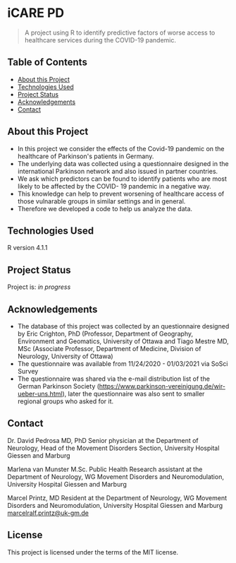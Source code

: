 # iCARE PD
> A project using R to identify predictive factors of worse access to healthcare services during the COVID-19 pandemic.

## Table of Contents
* [About this Project](#about-this-project)
* [Technologies Used](#technologies-used)
* [Project Status](#project-status)
* [Acknowledgements](#acknowledgements)
* [Contact](#contact)

## About this Project
- In this project we consider the effects of the Covid-19 pandemic on the healthcare of Parkinson's patients in Germany.
- The underlying data was collected using a questionnaire designed in the international Parkinson network and also issued in partner countries.
- We ask which predictors can be found to identify patients who are most likely to be affected by the COVID- 19 pandemic in a negative way.
- This knowledge can help to prevent worsening of healthcare access of those vulnarable groups in similar settings and in general.
- Therefore we developed a code to help us analyze the data.

## Technologies Used
R version 4.1.1 

## Project Status
Project is: _in progress_ 

## Acknowledgements
- The database of this project was collected by an questionnaire designed by Eric Crighton, PhD (Professor, Department of Geography, Environment and Geomatics, University of Ottawa and Tiago Mestre MD, MSc (Associate Professor, Department of Medicine, Division of Neurology, University of Ottawa)
- The questionnaire was available from 11/24/2020 - 01/03/2021 via SoSci Survey
- The questionnaire was shared via the e-mail distribution list of the German Parkinson Society (https://www.parkinson-vereinigung.de/wir-ueber-uns.html), later the questionnaire was also sent to smaller regional groups who asked for it.

## Contact
Dr. David Pedrosa MD, PhD
Senior physician at the Department of Neurology,
Head of the Movement Disorders Section, University Hospital Giessen and Marburg 

Marlena van Munster M.Sc. Public Health
Research assistant at the Department of Neurology, 
WG Movement Disorders and Neuromodulation, University Hospital Giessen and Marburg

Marcel Printz, MD 
Resident at the Department of Neurology, 
WG Movement Disorders and Neuromodulation, University Hospital Giessen and Marburg
marcelralf.printz@uk-gm.de

## License
This project is licensed under the terms of the MIT license.
